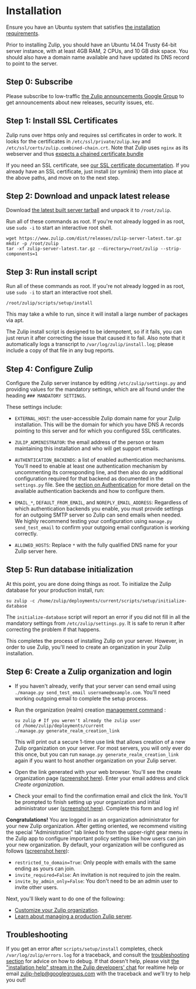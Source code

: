 # Installation

Ensure you have an Ubuntu system that satisfies [the installation
requirements](prod-requirements.html).

Prior to installing Zulip, you should have an Ubuntu 14.04 Trusty
64-bit server instance, with at least 4GB RAM, 2 CPUs, and 10 GB disk
space. You should also have a domain name available and have updated
its DNS record to point to the server.

## Step 0: Subscribe

Please subscribe to low-traffic [the Zulip announcements Google
Group](https://groups.google.com/forum/#!forum/zulip-announce) to get
announcements about new releases, security issues, etc.

## Step 1: Install SSL Certificates

Zulip runs over https only and requires ssl certificates in order to
work. It looks for the certificates in `/etc/ssl/private/zulip.key`
and `/etc/ssl/certs/zulip.combined-chain.crt`.  Note that Zulip uses
`nginx` as its webserver and thus [expects a chained certificate
bundle](http://nginx.org/en/docs/http/configuring_https_servers.html)

If you need an SSL certificate, see [our SSL certificate
documentation](ssl-certificates.html).  If you already have an SSL
certificate, just install (or symlink) them into place at the above
paths, and move on to the next step.

## Step 2: Download and unpack latest release

Download [the latest built server
tarball](https://www.zulip.com/dist/releases/zulip-server-latest.tar.gz) and
unpack it to `/root/zulip`.

Run all of these commands as root. If you're not already logged in as root, use
`sudo -i` to start an interactive root shell.

```
wget https://www.zulip.com/dist/releases/zulip-server-latest.tar.gz
mkdir -p /root/zulip
tar -xf zulip-server-latest.tar.gz --directory=/root/zulip --strip-components=1
```

## Step 3: Run install script

Run all of these commands as root. If you're not already logged in as root, use
`sudo -i` to start an interactive root shell.

```
/root/zulip/scripts/setup/install
```

This may take a while to run, since it will install a large number of
packages via apt.

The Zulip install script is designed to be idempotent, so if it fails,
you can just rerun it after correcting the issue that caused it to
fail.  Also note that it automatically logs a transcript to
`/var/log/zulip/install.log`; please include a copy of that file in
any bug reports.

## Step 4: Configure Zulip

Configure the Zulip server instance by editing `/etc/zulip/settings.py` and
providing values for the mandatory settings, which are all found under the
heading `### MANDATORY SETTINGS`.

These settings include:

- `EXTERNAL_HOST`: the user-accessible Zulip domain name for your Zulip
  installation. This will be the domain for which you have DNS A records
  pointing to this server and for which you configured SSL certificates.

- `ZULIP_ADMINISTRATOR`: the email address of the person or team maintaining
  this installation and who will get support emails.

- `AUTHENTICATION_BACKENDS`: a list of enabled authentication
  mechanisms.  You'll need to enable at least one authentication
  mechanism by uncommenting its corresponding line, and then also do
  any additional configuration required for that backend as documented
  in the `settings.py` file.  See the [section on
  Authentication](prod-auth-first-login.html) for more detail on the
  available authentication backends and how to configure them.

- `EMAIL_*`, `DEFAULT_FROM_EMAIL`, and `NOREPLY_EMAIL_ADDRESS`:
  Regardless of which authentication backends you enable, you must
  provide settings for an outgoing SMTP server so Zulip can send
  emails when needed.  We highly recommend testing your configuration
  using `manage.py send_test_email` to confirm your outgoing email
  configuration is working correctly.

- `ALLOWED_HOSTS`: Replace `*` with the fully qualified DNS name for
  your Zulip server here.

## Step 5: Run database initialization

At this point, you are done doing things as root.  To initialize the
Zulip database for your production install, run:

```
su zulip -c /home/zulip/deployments/current/scripts/setup/initialize-database
```

The `initialize-database` script will report an error if you did not
fill in all the mandatory settings from `/etc/zulip/settings.py`.  It
is safe to rerun it after correcting the problem if that happens.

This completes the process of installing Zulip on your server.
However, in order to use Zulip, you'll need to create an organization
in your Zulip installation.

## Step 6: Create a Zulip organization and login

* If you haven't already, verify that your server can send email using
`./manage.py send_test_email username@example.com`.  You'll need
working outgoing email to complete the setup process.

* Run the organization (realm) creation [management
command](prod-maintain-secure-upgrade.html#management-commands) :

  ```
  su zulip # If you weren't already the zulip user
  cd /home/zulip/deployments/current
  ./manage.py generate_realm_creation_link
  ```

  This will print out a secure 1-time use link that allows creation of a
  new Zulip organization on your server.  For most servers, you will
  only ever do this once, but you can run `manage.py
  generate_realm_creation_link` again if you want to host another
  organization on your Zulip server.

* Open the link generated with your web browser. You'll see the create
organization page ([screenshot here](_images/zulip-create-realm.png)).
Enter your email address and click *Create organization*.

* Check your email to find the confirmation email and click the
link. You'll be prompted to finish setting up your organization and
initial administrator user ([screenshot
here](_images/zulip-create-user-and-org.png)).  Complete this form and
log in!

**Congratulations!** You are logged in as an organization
administrator for your new Zulip organization.  After getting
oriented, we recommend visiting the special "Administration" tab
linked to from the upper-right gear menu in the Zulip app to configure
important policy settings like how users can join your new
organization.  By default, your organization will be configured as
follows ([screenshot here](_images/zulip-admin-settings.png)):

* `restricted_to_domain=True`: Only people with emails with the same ending as yours can join.
* `invite_required=False`: An invitation is not required to join the realm.
* `invite_by_admin_only=False`: You don't need to be an admin user to invite other users.

Next, you'll likely want to do one of the following:

* [Customize your Zulip organization](prod-customize.html).
* [Learn about managing a production Zulip server](prod-maintain-secure-upgrade.html).

## Troubleshooting

If you get an error after `scripts/setup/install` completes, check
`/var/log/zulip/errors.log` for a traceback, and consult the
[troubleshooting section](prod-health-check-debug.html) for advice on
how to debug.  If that doesn't help, please visit [the "installation
help" stream in the Zulip developers'
chat](https://zulip.tabbott.net/#narrow/stream/installation.20help)
for realtime help or email zulip-help@googlegroups.com with the
traceback and we'll try to help you out!

